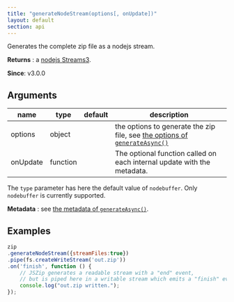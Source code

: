 ```yaml
---
title: "generateNodeStream(options[, onUpdate])"
layout: default
section: api
---
```


Generates the complete zip file as a nodejs stream.

__Returns__ : a [nodejs Streams3](https://github.com/nodejs/readable-stream).

__Since__: v3.0.0

## Arguments

name                | type     | default | description
--------------------|----------|---------|------------
options             | object   |         | the options to generate the zip file, see [the options of `generateAsync()`]({{site.baseurl}}/documentation/api_jszip/generate_async.html)
onUpdate            | function |         | The optional function called on each internal update with the metadata.

The `type` parameter has here the default value of `nodebuffer`.
Only `nodebuffer` is currently supported.

__Metadata__ : see [the metadata of `generateAsync()`]({{site.baseurl}}/documentation/api_jszip/generate_async.html#onupdate-callback).

## Examples

```js
zip
.generateNodeStream({streamFiles:true})
.pipe(fs.createWriteStream('out.zip'))
.on('finish', function () {
    // JSZip generates a readable stream with a "end" event,
    // but is piped here in a writable stream which emits a "finish" event.
    console.log("out.zip written.");
});
```
